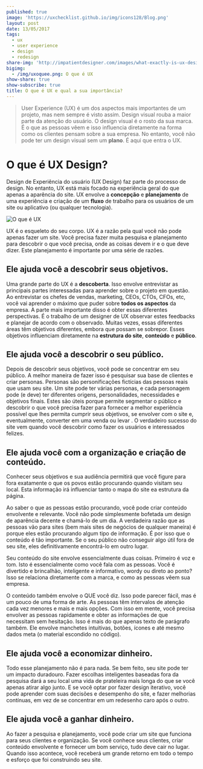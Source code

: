 ```yaml
---
published: true
image: 'https://uxchecklist.github.io/img/icons128/Blog.png'
layout: post
date: 13/05/2017
tags:
  - ux
  - user experience
  - design
  - redesign
share-img: 'http://impatientdesigner.com/images/what-exactly-is-ux-design-01.png'
bigimg:
  - /img/uxoquee.png: O que é UX
show-share: true
show-subscribe: true
title: O que é UX e qual a sua importância?
---
```

> User Experience (UX) é um dos aspectos mais importantes de um projeto, mas nem sempre é visto assim. Design visual rouba a maior parte da atenção do usuário. O design visual é o rosto da sua marca. É o que as pessoas vêem e isso influencia diretamente na forma como os clientes pensam sobre a sua empresa. No entanto, você não pode ter um design visual sem um **plano**. É aqui que entra o UX.


# O que é UX Design?
Design de Experiência do usuário (UX Design) faz parte do processo de design. No entanto, UX está mais focado na experiência geral do que apenas a aparência do site. UX envolve a **concepção** e **planejamento** de uma experiência e criação de um **fluxo** de trabalho para os usuários de um site ou aplicativo (ou qualquer tecnologia).

![O que é UX]({{site.baseurl}}/img/uxoquee.png)

UX é o esqueleto do seu corpo. UX é a razão pela qual você não pode apenas fazer um site. Você precisa fazer muita pesquisa e planejamento para descobrir o que você precisa, onde as coisas devem ir e o que deve dizer. Este planejamento é importante por uma série de razões.

## Ele ajuda você a descobrir seus objetivos.

Uma grande parte do UX é a **descoberta**. Isso envolve entrevistar as principais partes interessadas para aprender sobre o projeto em questão. Ao entrevistar os chefes de vendas, marketing, CEOs, CTOs, CFOs, etc, você vai aprender o máximo que puder sobre **todos os aspectos** da empresa. A parte mais importante disso é obter essas diferentes perspectivas. É o trabalho de um designer de UX observar estes feedbacks e planejar de acordo com o observado. Muitas vezes, essas diferentes áreas têm objetivos diferentes, embora que possam se sobrepor. Esses objetivos influenciam diretamente na **estrutura do site**, **conteúdo** e **público**.

## Ele ajuda você a descobrir o seu público.

Depois de descobrir seus objetivos, você pode se concentrar em seu público. A melhor maneira de fazer isso é pesquisar sua base de clientes e criar personas. Personas são personificações fictícias das pessoas reais que usam seu site. Um site pode ter várias personas, e cada personagem pode (e deve) ter diferentes origens, personalidades, necessidades e objetivos finais. Estes são úteis porque permite segmentar o público e descobrir o que você precisa fazer para fornecer a melhor experiência possível que lhes permita cumprir seus objetivos, se envolver com o site e, eventualmente, converter em uma venda ou levar . O verdadeiro sucesso do site vem quando você descobrir como fazer os usuários e interessados ​​felizes.

## Ele ajuda você com a organização e criação de conteúdo.

Conhecer seus objetivos e sua audiência permitirá que você figure para fora exatamente o que os povos estão procurando quando visitam seu local. Esta informação irá influenciar tanto o mapa do site ea estrutura da página.

Ao saber o que as pessoas estão procurando, você pode criar conteúdo envolvente e relevante. Você não pode simplesmente bofetada um design de aparência decente e chamá-lo de um dia. A verdadeira razão que as pessoas vão para sites (bem mais sites de negócios de qualquer maneira) é porque eles estão procurando algum tipo de informação. É por isso que o conteúdo é tão importante. Se o seu público não conseguir algo útil fora de seu site, eles definitivamente encontrá-lo em outro lugar.

Seu conteúdo do site envolve essencialmente duas coisas. Primeiro é voz e tom. Isto é essencialmente como você fala com as pessoas. Você é divertido e brincalhão, inteligente e informativo, wordy ou direto ao ponto? Isso se relaciona diretamente com a marca, e como as pessoas vêem sua empresa.

O conteúdo também envolve o QUE você diz. Isso pode parecer fácil, mas é um pouco de uma forma de arte. As pessoas têm intervalos de atenção cada vez menores e mais e mais opções. Com isso em mente, você precisa envolver as pessoas rapidamente e obter as informações de que necessitam sem hesitação. Isso é mais do que apenas texto de parágrafo também. Ele envolve manchetes intuitivas, botões, ícones e até mesmo dados meta (o material escondido no código).

## Ele ajuda você a economizar dinheiro.

Todo esse planejamento não é para nada. Se bem feito, seu site pode ter um impacto duradouro. Fazer escolhas inteligentes baseadas fora da pesquisa dará a seu local uma vida de prateleira mais longa do que se você apenas atirar algo junto. E se você optar por fazer design iterativo, você pode aprender com suas decisões e desempenho do site, e fazer melhorias contínuas, em vez de se concentrar em um redesenho caro após o outro.

## Ele ajuda você a ganhar dinheiro.

Ao fazer a pesquisa e planejamento, você pode criar um site que funciona para seus clientes e organização. Se você conhece seus clientes, criar conteúdo envolvente e fornecer um bom serviço, tudo deve cair no lugar. Quando isso acontece, você receberá um grande retorno em todo o tempo e esforço que foi construindo seu site.
